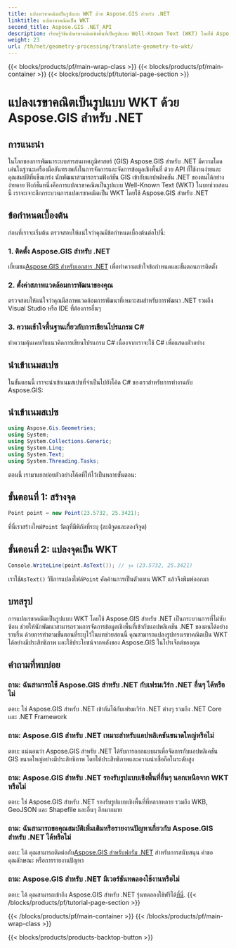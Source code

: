 ```yaml
---
title: แปลงเรขาคณิตเป็นรูปแบบ WKT ด้วย Aspose.GIS สำหรับ .NET
linktitle: แปลเรขาคณิตเป็น WKT
second_title: Aspose.GIS .NET API
description: เรียนรู้วิธีแปลเรขาคณิตเชิงพื้นที่เป็นรูปแบบ Well-Known Text (WKT) โดยใช้ Aspose.GIS สำหรับ .NET เพิ่มทักษะการพัฒนา GIS ของคุณ
weight: 23
url: /th/net/geometry-processing/translate-geometry-to-wkt/
---
```


{{< blocks/products/pf/main-wrap-class >}}
{{< blocks/products/pf/main-container >}}
{{< blocks/products/pf/tutorial-page-section >}}

# แปลงเรขาคณิตเป็นรูปแบบ WKT ด้วย Aspose.GIS สำหรับ .NET

## การแนะนำ
ในโลกของการพัฒนาระบบสารสนเทศภูมิศาสตร์ (GIS) Aspose.GIS สำหรับ .NET มีความโดดเด่นในฐานะเครื่องมืออันทรงพลังในการจัดการและจัดการข้อมูลเชิงพื้นที่ ด้วย API ที่ใช้งานง่ายและคุณสมบัติที่แข็งแกร่ง นักพัฒนาสามารถรวมฟังก์ชัน GIS เข้ากับแอปพลิเคชัน .NET ของตนได้อย่างง่ายดาย ฟังก์ชั่นหนึ่งคือการแปลเรขาคณิตเป็นรูปแบบ Well-Known Text (WKT) ในบทช่วยสอนนี้ เราจะเจาะลึกกระบวนการแปลเรขาคณิตเป็น WKT โดยใช้ Aspose.GIS สำหรับ .NET
## ข้อกำหนดเบื้องต้น
ก่อนที่เราจะเริ่มต้น ตรวจสอบให้แน่ใจว่าคุณมีข้อกำหนดเบื้องต้นต่อไปนี้:
### 1. ติดตั้ง Aspose.GIS สำหรับ .NET
 เยี่ยมชม[Aspose.GIS สำหรับเอกสาร .NET](https://reference.aspose.com/gis/net/) เพื่อทำความเข้าใจข้อกำหนดและขั้นตอนการติดตั้ง
### 2. ตั้งค่าสภาพแวดล้อมการพัฒนาของคุณ
ตรวจสอบให้แน่ใจว่าคุณมีสภาพแวดล้อมการพัฒนาที่เหมาะสมสำหรับการพัฒนา .NET รวมถึง Visual Studio หรือ IDE ที่ต้องการอื่นๆ
### 3. ความเข้าใจพื้นฐานเกี่ยวกับการเขียนโปรแกรม C#
ทำความคุ้นเคยกับแนวคิดการเขียนโปรแกรม C# เนื่องจากเราจะใช้ C# เพื่อแสดงตัวอย่าง

## นำเข้าเนมสเปซ
ในขั้นตอนนี้ เราจะนำเข้าเนมสเปซที่จำเป็นไปยังโค้ด C# ของเราสำหรับการทำงานกับ Aspose.GIS:
## นำเข้าเนมสเปซ
```csharp
using Aspose.Gis.Geometries;
using System;
using System.Collections.Generic;
using System.Linq;
using System.Text;
using System.Threading.Tasks;
```

ตอนนี้ เรามาแยกย่อยตัวอย่างโค้ดที่ให้ไว้เป็นหลายขั้นตอน:
## ขั้นตอนที่ 1: สร้างจุด
```csharp
Point point = new Point(23.5732, 25.3421);
```
 ที่นี่เราสร้างใหม่`Point` วัตถุที่มีพิกัดที่ระบุ (ละติจูดและลองจิจูด)
## ขั้นตอนที่ 2: แปลงจุดเป็น WKT
```csharp
Console.WriteLine(point.AsText()); // จุด (23.5732, 25.3421)
```
 เราใช้`AsText()` วิธีการแปลงไฟล์`Point` คัดค้านการเป็นตัวแทน WKT แล้วจึงพิมพ์ออกมา

## บทสรุป
การแปลเรขาคณิตเป็นรูปแบบ WKT โดยใช้ Aspose.GIS สำหรับ .NET เป็นกระบวนการที่ไม่ซับซ้อน ช่วยให้นักพัฒนาสามารถรวมการจัดการข้อมูลเชิงพื้นที่เข้ากับแอปพลิเคชัน .NET ของตนได้อย่างราบรื่น ด้วยการทำตามขั้นตอนที่ระบุไว้ในบทช่วยสอนนี้ คุณสามารถแปลงรูปทรงเรขาคณิตเป็น WKT ได้อย่างมีประสิทธิภาพ และใช้ประโยชน์จากพลังของ Aspose.GIS ในโปรเจ็กต์ของคุณ
## คำถามที่พบบ่อย
### ถาม: ฉันสามารถใช้ Aspose.GIS สำหรับ .NET กับเฟรมเวิร์ก .NET อื่นๆ ได้หรือไม่
ตอบ: ใช่ Aspose.GIS สำหรับ .NET เข้ากันได้กับเฟรมเวิร์ก .NET ต่างๆ รวมถึง .NET Core และ .NET Framework
### ถาม: Aspose.GIS สำหรับ .NET เหมาะสำหรับแอปพลิเคชันขนาดใหญ่หรือไม่
ตอบ: แน่นอนว่า Aspose.GIS สำหรับ .NET ได้รับการออกแบบมาเพื่อจัดการกับแอปพลิเคชัน GIS ขนาดใหญ่อย่างมีประสิทธิภาพ โดยให้ประสิทธิภาพและความน่าเชื่อถือในระดับสูง
### ถาม: Aspose.GIS สำหรับ .NET รองรับรูปแบบเชิงพื้นที่อื่นๆ นอกเหนือจาก WKT หรือไม่
ตอบ: ใช่ Aspose.GIS สำหรับ .NET รองรับรูปแบบเชิงพื้นที่ที่หลากหลาย รวมถึง WKB, GeoJSON และ Shapefile และอื่นๆ อีกมากมาย
### ถาม: ฉันสามารถขอคุณสมบัติเพิ่มเติมหรือรายงานปัญหาเกี่ยวกับ Aspose.GIS สำหรับ .NET ได้หรือไม่
 ตอบ: ได้ คุณสามารถติดต่อกับ[Aspose.GIS สำหรับฟอรัม .NET](https://forum.aspose.com/c/gis/33) สำหรับการสนับสนุน คำขอคุณลักษณะ หรือการรายงานปัญหา
### ถาม: Aspose.GIS สำหรับ .NET มีเวอร์ชันทดลองใช้งานหรือไม่
 ตอบ: ได้ คุณสามารถเข้าถึง Aspose.GIS สำหรับ .NET รุ่นทดลองใช้ฟรีได้[ที่นี่](https://releases.aspose.com/).
{{< /blocks/products/pf/tutorial-page-section >}}

{{< /blocks/products/pf/main-container >}}
{{< /blocks/products/pf/main-wrap-class >}}

{{< blocks/products/products-backtop-button >}}
